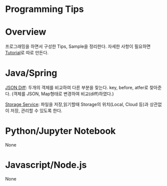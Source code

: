 Programming Tips
================

# Overview
프로그래밍을 하면서 구성한 Tips, Sample을 정리한다. 자세한 사항이 필요하면 [Tutorial](https://ahnchan.github.io)로 따로 만든다. 


# Java/Spring
[JSON Diff](https://github.com/ahnchan/programming-tips/tree/main/jdondiff-java): 두개의 객체를 비교하여 다른 부분을 찾는다. key, before, atfer로 찾아준다. (객체를 JSON, Map형태로 변경하여 비교(diff)하였다.)

[Storage Service](https://github.com/ahnchan/programming-tips/tree/main/springService-spring): 파일을 저장,읽기할때 Storage의 위치(Local, Cloud 등)과 상관없이 저장, 관리할 수 있도록 한다.


# Python/Jupyter Notebook
None


# Javascript/Node.js
None

